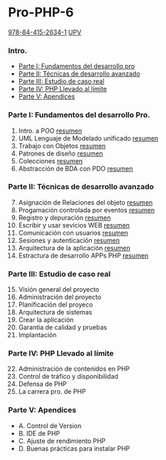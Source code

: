 # Pro-PHP-6
[978-84-415-2634-1](http://www.wrox.com/WileyCDA/WroxTitle/Professional-PHP6.productCd-0470395095,descCd-tableOfContents.html)
[UPV](http://polibuscador.upv.es/primo_library/libweb/action/display.do?tabs=detailsTab&ct=display&fn=search&doc=aleph000381150&indx=1&recIds=aleph000381150&recIdxs=0&elementId=0&renderMode=poppedOut&displayMode=full&frbrVersion=&vl(53498286UI4)=all_items&vl(drStartMonth6)=00&vl(drEndYear6)=A%C3%B1o&vl(53498282UI0)=any&dscnt=0&vl(1UIStartWith0)=contains&vl(1UIStartWith2)=contains&mode=Advanced&vid=bibupv&vl(53498279UI5)=all_items&tab=default_tab&vl(boolOperator1)=AND&vl(drStartDay6)=00&vl(drStartYear6)=A%C3%B1o&vl(D53498288UI3)=all_items&dstmp=1461529470580&vl(1UIStartWith1)=contains&vl(boolOperator0)=AND&vl(drEndMonth6)=00&vl(boolOperator2)=AND&vl(freeText0)=4-67%2F3037&vl(53498285UI1)=any&vl(53498283UI2)=any&vl(drEndDay6)=00&gathStatIcon=true)

### Intro.
- [Parte I: Fundamentos del desarrollo pro](https://github.com/JBV-CODES/Pro-PHP-6#parte-i-fundamentos-del-desarrollo-pro)
- [Parte II: Técnicas de desarrollo avanzado](https://github.com/JBV-CODES/Pro-PHP-6#parte-ii-técnicas-de-desarrollo-avanzado)
- [Parte III: Estudio de caso real](https://github.com/JBV-CODES/Pro-PHP-6#parte-iii-estudio-de-caso-real)
- [Parte IV: PHP Llevado al límite](https://github.com/JBV-CODES/Pro-PHP-6/blob/master/README.md#parte-iv-php-llevado-al-límite)
- [Parte V: Apendices](https://github.com/JBV-CODES/Pro-PHP-6/blob/master/README.md#parte-v-apendices)

### Parte I: Fundamentos del desarrollo Pro.

1. Intro. a POO [resumen](https://github.com/JBV-CODES/Pro-PHP-6/blob/master/Parte1/1.md)
2. UML Lenguaje de Modelado unificado [resumen](https://github.com/JBV-CODES/Pro-PHP-6/blob/master/Parte1/2.md)
3. Trabajo con Objetos [resumen](https://github.com/JBV-CODES/Pro-PHP-6/blob/master/Parte1/3.md)
4. Patrones de diseño [resumen](https://github.com/JBV-CODES/Pro-PHP-6/blob/master/Parte1/4.md)
5. Colecciones [resumen](https://github.com/JBV-CODES/Pro-PHP-6/blob/master/Parte1/5.md)
6. Abstracción de BDA con PDO [resumen](https://github.com/JBV-CODES/Pro-PHP-6/blob/master/Parte1/6.md)

### Parte II: Técnicas de desarrollo avanzado 

7. Asignación de Relaciones del objeto [resumen](https://github.com/JBV-CODES/Pro-PHP-6/blob/master/Parte2/1.md)
8. Progamación controlada por eventos [resumen](https://github.com/JBV-CODES/Pro-PHP-6/blob/master/Parte2/2.md)
9. Registro y depuración [resumen](https://github.com/JBV-CODES/Pro-PHP-6/blob/master/Parte2/3.md)
10. Escribir y usar sevicios WEB [resumen](https://github.com/JBV-CODES/Pro-PHP-6/blob/master/Parte2/4.md)
11. Comunicación con usuarios [resumen](https://github.com/JBV-CODES/Pro-PHP-6/blob/master/Parte2/5.md)
12. Sesiones y autenticación [resumen](https://github.com/JBV-CODES/Pro-PHP-6/blob/master/Parte2/6.md)
13. Arquitectura de la aplicación [resumen](https://github.com/JBV-CODES/Pro-PHP-6/blob/master/Parte2/7.md)
14. Estractura de desarrollo APPs PHP [resumen](https://github.com/JBV-CODES/Pro-PHP-6/blob/master/Parte2/8.md)

### Parte III: Estudio de caso real

15. Visión general del proyecto
16. Administración del proyecto
17. Planificación del proyeco
18. Arquitectura de sistemas
19. Crear la aplicación
20. Garantia de calidad y pruebas
21. Implantación

### Parte IV: PHP Llevado al límite

22. Administración de contenidos en PHP
23. Control de tráfico y disponibilidad
24. Defensa de PHP
25. La carrera pro. de PHP

### Parte V: Apendices
- A. Control de Version
- B. IDE de PHP
- C. Ajuste de rendimiento PHP
- D. Buenas prácticas para instalar PHP


